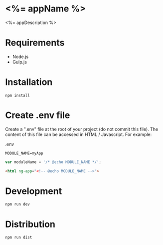 # <%= appName %>
<%= appDescription %>

# Requirements

- Node.js
- Gulp.js

# Installation

```
npm install
```

# Create .env file
Create a ".env" file at the root of your project (do not commit this file). The content of this file can be accessed in HTML / Javascript. For example:

.env
```
MODULE_NAME=myApp
```

```javascript
var moduleName = '/* @echo MODULE_NAME */';
```

```html
<html ng-app="<!-- @echo MODULE_NAME -->">
```

# Development

```
npm run dev
```

# Distribution

```
npm run dist
```
